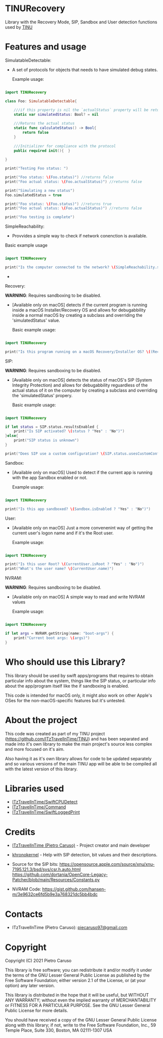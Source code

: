 # TINURecovery

Library with the Recovery Mode, SIP, Sandbox and User detection functions used by [TINU](https://github.com/ITzTravelInTime/TINU)

# Features and usage

SimulatableDetectable:

- A set of protocols for objects that needs to have simulated debug states. 
    
    Example usage:

```swift

import TINURecovery

class Foo: SimulatableDetectable{

    ///if this property is nil the `actualStatus` property will be returned by the `status` propert, otherwise that will return the value of this property
    static var simulatedStatus: Bool? = nil
    
    ///Returns the actual status
    static func calculateStatus() -> Bool{
        return false
    }
    
    ///Initializer for compliance with the protocol
    public required init(){  }
    
}

print("Testing Foo status: ")

print("Foo status: \(Foo.status)") //returns false
print("Foo actual status: \(Foo.actualStatus)") //returns false

print("Simulating a new status")
Foo.simulatedStatus = true

print("Foo status: \(Foo.status)") //returns true
print("Foo actual status: \(Foo.actualStatus)") //returns false

print("Foo testing is complete")

```

SimpleReachability:

- Provvides a simple way to check if network conenction is available.

Basic example usage

```swift

import TINURecovery

print("Is the computer connected to the network? \(SimpleReachability.status ? "Yes" : "No")")

```

- 

Recovery:

**WARNING**: Requires sandboxing to be disabled.

- [Available only on macOS] detects if the current program is running inside a macOS Installer/Recovery OS and allows for debugabbility inside a normal macOS by creating a subclass and overriding the 'simulatedStatus' value.

    Basic example usage:

```swift

import TINURecovery

print("Is this program running on a macOS Recovery/Installer OS? \((Recovery.status ? "Yes" : "No"))")

```

SIP:

**WARNING**: Requires sandboxing to be disabled.

- [Available only on macOS] detects the status of macOS's SIP (System Integrity Protection) and allows for debugabbility reguardless of the actual status of it on the computer by creating a subclass and overriding the 'simulatedStatus' propery.

    Basic example usage:

```swift

import TINURecovery

if let status = SIP.status.resultsEnabled {
    print("Is SIP activated? \(status ? "Yes" : "No")")
}else{
    print("SIP status is unknown")
}

print("Does SIP use a custom configuration? \(SIP.status.usesCustomConfiguration ? "Yes" : "No")")

```

Sandbox: 

- [Available only on macOS] Used to detect if the current app is running with the app Sandbox enabled or not.

    Example usage:

```swift

import TINURecovery

print("Is this app sandboxed? \(Sandbox.isEnabled ? "Yes" : "No")")

```

User:

- [Available only on macOS] Just a more convenenint way of getting the current user's logon name and if it's the Root user.

    Example usage:

```swift

import TINURecovery

print("Is this user Root? \(CurrentUser.isRoot ? "Yes" : "No")")
print("What's the user name? \(CurrentUser.name)")

```

NVRAM:

**WARNING**: Requires sandboxing to be disabled.

- [Available only on macOS] A simple way to read and write NVRAM values

    Example usage:
    
```swift

import TINURecovery

if let args = NVRAM.getString(name: "boot-args") {
    print("Current boot args: \(args)")
}

```

# Who should use this Library?

This library should be used by swift apps/programs that requires to obtain particular info about the system, things like the SIP status, or particular info about the app/program itself like the if sandboxing is enabled.

This code is intended for macOS only, it might also work on other Apple's OSes for the non-macOS-specific features but it's untested.

# About the project

This code was created as part of my TINU project (https://github.com/ITzTravelInTime/TINU) and has been separated and made into it's own library to make the main project's source less complex and more focused on it's aim. 

Also having it as it's own library allows for code to be updated separately and so various versions of the main TINU app will be able to be compiled all with the latest version of this library.

# Libraries used

 - [ITzTravelInTime/SwiftCPUDetect](https://github.com/ITzTravelInTime/SwiftCPUDetect)
 - [ITzTravelInTime/Command](https://github.com/ITzTravelInTime/Command)
 - [ITzTravelInTime/SwiftLoggedPrint](https://github.com/ITzTravelInTime/SwiftLoggedPrint)

# Credits

 - [ITzTravelInTime (Pietro Caruso)](https://github.com/ITzTravelInTime) - Project creator and main developer
 - [khronokernel](https://github.com/khronokernel) - Help with SIP detection, bit values and their descriptions.
 
  - Source for the SIP bits: 
    https://opensource.apple.com/source/xnu/xnu-7195.121.3/bsd/sys/csr.h.auto.html 
    https://github.com/dortania/OpenCore-Legacy-Patcher/blob/main/Resources/Constants.py
  
  - NVRAM Code: https://gist.github.com/hansen-m/3e9632ce6fd5b9e3a768321dc5bb4bdc
 

# Contacts

 - ITzTravelInTime (Pietro Caruso): piecaruso97@gmail.com

# Copyright

Copyright (C) 2021 Pietro Caruso

This library is free software; you can redistribute it and/or modify it under the terms of the GNU Lesser General Public License as published by the Free Software Foundation; either version 2.1 of the License, or (at your option) any later version.

This library is distributed in the hope that it will be useful, but WITHOUT ANY WARRANTY; without even the implied warranty of MERCHANTABILITY or FITNESS FOR A PARTICULAR PURPOSE. See the GNU Lesser General Public License for more details.

You should have received a copy of the GNU Lesser General Public License along with this library; if not, write to the Free Software Foundation, Inc., 59 Temple Place, Suite 330, Boston, MA 02111-1307 USA



